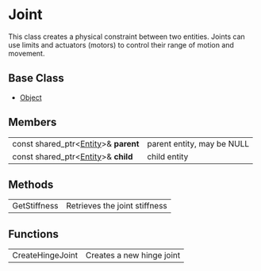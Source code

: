 # Joint #
This class creates a physical constraint between two entities. Joints can use limits and actuators (motors) to control their range of motion and movement.

## Base Class ##
- [Object](CPP_Object.md)

## Members ##
|   |   |
|---|---|
| const shared_ptr<[Entity](CPP_Entity_32f.md)\>& **parent** | parent entity, may be NULL |
| const shared_ptr<[Entity](CPP_Entity_32f.md)\>& **child** | child entity |

## Methods ##
|   |   |
|---|---|
| GetStiffness | Retrieves the joint stiffness |

## Functions ##
|   |   |
|---|---|
| CreateHingeJoint | Creates a new hinge joint |
